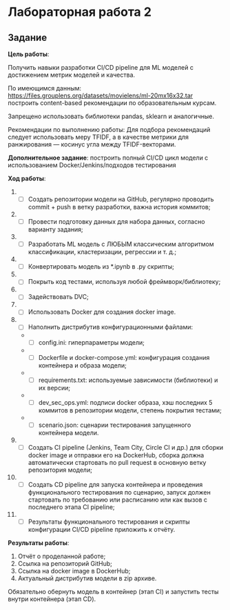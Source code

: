 # Лабораторная работа 2

## Задание

**Цель работы**:

Получить навыки разработки CI/CD pipeline для ML моделей с достижением метрик моделей и качества.

По имеющимся данным: https://files.grouplens.org/datasets/movielens/ml-20mx16x32.tar построить content-based рекомендации по образовательным курсам.

Запрещено использовать библиотеки pandas, sklearn и аналогичные.

Рекомендации по выполнению работы:
Для подбора рекомендаций следует использовать меру TFIDF, а в качестве метрики для ранжирования — косинус угла между TFIDF-векторами.

**Дополнительное задание**: построить полный CI/CD цикл модели с использованием Docker/Jenkins/подходов тестирования

**Ход работы**:

1. - [ ] Создать репозитории модели на GitHub, регулярно проводить commit + push в ветку разработки, важна история коммитов;
2. - [ ] Провести подготовку данных для набора данных, согласно варианту задания;
3. - [ ] Разработать ML модель с ЛЮБЫМ классическим алгоритмом классификации, кластеризации, регрессии и т. д.;
4. - [ ] Конвертировать модель из *.ipynb в .py скрипты;
5. - [ ] Покрыть код тестами, используя любой фреймворк/библиотеку;
6. - [ ] Задействовать DVC;
7. - [ ] Использовать Docker для создания docker image.
8. - [ ] Наполнить дистрибутив конфигурационными файлами:
    - - [ ] config.ini: гиперпараметры модели;
    - - [ ] Dockerfile и docker-compose.yml: конфигурация создания контейнера и образа модели;
    - - [ ] requirements.txt: используемые зависимости (библиотеки) и их версии;
    - - [ ] dev_sec_ops.yml: подписи docker образа, хэш последних 5 коммитов в репозитории модели, степень покрытия тестами;
    - - [ ] scenario.json: сценарии тестирования запущенного контейнера модели.
9. - [ ] Создать CI pipeline (Jenkins, Team City, Circle CI и др.) для сборки docker image и отправки его на DockerHub, сборка должна автоматически стартовать по pull request в основную ветку репозитория модели;
10. - [ ] Создать CD pipeline для запуска контейнера и проведения функционального тестирования по сценарию, запуск должен стартовать по требованию или расписанию или как вызов с последнего этапа CI pipeline;
11. - [ ] Результаты функционального тестирования и скрипты конфигурации CI/CD pipeline приложить к отчёту.

**Результаты работы**:

1. Отчёт о проделанной работе;
2. Ссылка на репозиторий GitHub;
3. Ссылка на docker image в DockerHub;
4. Актуальный дистрибутив модели в zip архиве.

Обязательно обернуть модель в контейнер (этап CI) и запустить тесты внутри контейнера (этап CD).
